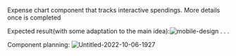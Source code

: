 Expense chart component that tracks interactive spendings. More details once is completed


Expected result(with some adaptation to the main idea):![mobile-design](https://user-images.githubusercontent.com/49500162/194393182-51cc1971-0d37-4523-ba84-a0c9716bd4c4.jpg)
.
.
.

Component planning: 
![Untitled-2022-10-06-1927](https://user-images.githubusercontent.com/49500162/194393238-66184e4a-4304-4402-a573-287d4a2e5cde.png)
